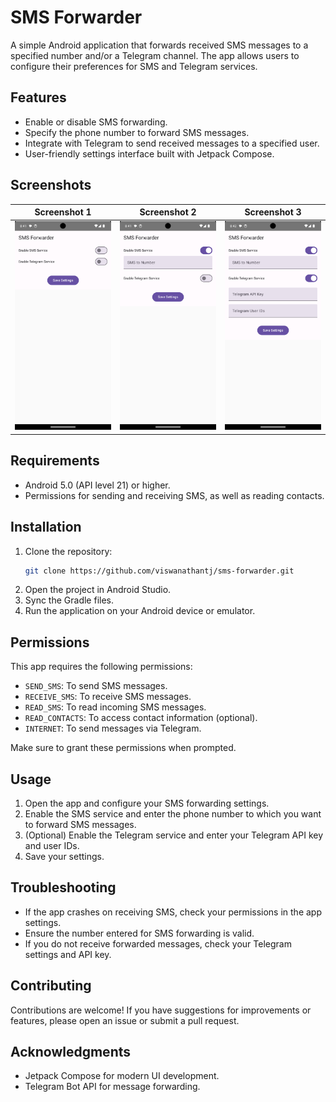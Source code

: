 # SMS Forwarder

A simple Android application that forwards received SMS messages to a specified number and/or a Telegram channel. The app allows users to configure their preferences for SMS and Telegram services.

## Features

- Enable or disable SMS forwarding.
- Specify the phone number to forward SMS messages.
- Integrate with Telegram to send received messages to a specified user.
- User-friendly settings interface built with Jetpack Compose.

## Screenshots

| Screenshot 1 | Screenshot 2 | Screenshot 3 |
|---------------|---------------|---------------|
| ![Screenshot 1](screenshots/main_settings.png) | ![Screenshot 2](screenshots/sms_forwarding.png) | ![Screenshot 3](screenshots/telegram_settings.png) |

## Requirements

- Android 5.0 (API level 21) or higher.
- Permissions for sending and receiving SMS, as well as reading contacts.

## Installation

1. Clone the repository:
   ```bash
   git clone https://github.com/viswanathantj/sms-forwarder.git
   ```
2. Open the project in Android Studio.
3. Sync the Gradle files.
4. Run the application on your Android device or emulator.

## Permissions

This app requires the following permissions:
- `SEND_SMS`: To send SMS messages.
- `RECEIVE_SMS`: To receive SMS messages.
- `READ_SMS`: To read incoming SMS messages.
- `READ_CONTACTS`: To access contact information (optional).
- `INTERNET`: To send messages via Telegram.

Make sure to grant these permissions when prompted.

## Usage

1. Open the app and configure your SMS forwarding settings.
2. Enable the SMS service and enter the phone number to which you want to forward SMS messages.
3. (Optional) Enable the Telegram service and enter your Telegram API key and user IDs.
4. Save your settings.

## Troubleshooting

- If the app crashes on receiving SMS, check your permissions in the app settings.
- Ensure the number entered for SMS forwarding is valid.
- If you do not receive forwarded messages, check your Telegram settings and API key.

## Contributing

Contributions are welcome! If you have suggestions for improvements or features, please open an issue or submit a pull request.

## Acknowledgments

- Jetpack Compose for modern UI development.
- Telegram Bot API for message forwarding.
